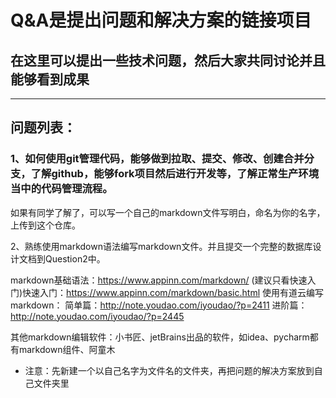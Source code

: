 # Q&A是提出问题和解决方案的链接项目
## 在这里可以提出一些技术问题，然后大家共同讨论并且能够看到成果

--- 

## 问题列表：
### 1、如何使用git管理代码，能够做到拉取、提交、修改、创建合并分支，了解github，能够fork项目然后进行开发等，了解正常生产环境当中的代码管理流程。
如果有同学了解了，可以写一个自己的markdown文件写明白，命名为你的名字，上传到这个仓库。


2、熟练使用markdown语法编写markdown文件。并且提交一个完整的数据库设计文档到Question2中。

markdown基础语法：https://www.appinn.com/markdown/ 
(建议只看快速入门)快速入门：https://www.appinn.com/markdown/basic.html 
使用有道云编写markdown： 简单篇：http://note.youdao.com/iyoudao/?p=2411 
进阶篇：http://note.youdao.com/iyoudao/?p=2445 

其他markdown编辑软件：小书匠、jetBrains出品的软件，如idea、pycharm都有markdown组件、阿童木 

 - 注意：先新建一个以自己名字为文件名的文件夹，再把问题的解决方案放到自己文件夹里
